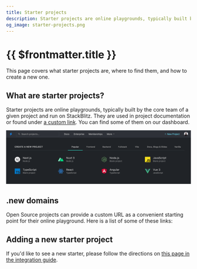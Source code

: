 ```yaml
---
title: Starter projects
description: Starter projects are online playgrounds, typically built by the core team of a given project and run on StackBlitz.
og_image: starter-projects.png
---
```


<script setup lang="ts">
import StarterGrid from '@theme/components/StarterGrid.vue';
import { dotNewLinks } from './starters';
</script>

# {{ $frontmatter.title }}

This page covers what starter projects are, where to find them, and how to create a new one.

## What are starter projects?

Starter projects are online playgrounds, typically built by the core team of a given project and run on StackBlitz. They are used in project documentation or found under [a custom link](#new-domains). You can find some of them on our dashboard.

![Project Starter Dashboard](./assets/project-starters.png)

## .new domains

Open Source projects can provide a custom URL as a convenient starting point for their online playground. Here is a list of some of these links:

<StarterGrid :links="dotNewLinks" />

## Adding a new starter project

If you'd like to see a new starter, please follow the directions on [this page in the integration guide](/guides/integration/open-from-github#set-up-the-main-starter-url).
